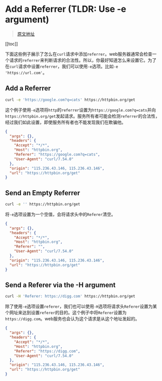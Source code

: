 # Add a Referrer (TLDR: Use -e argument)

> [原文地址](https://catonmat.net/cookbooks/curl/add-referrer)

[[toc]]

下面这些例子展示了怎么在`curl`请求中添加`referrer`。web服务器通常会检查一个请求的`referrer`来判断请求的合法性。所以，你最好知道怎么来设置它。为了在`curl`请求中设置`referrer`，我们可以使用`-e`选项。比如`-e 'https://url.com'`。

## Add a Referrer

```bash
curl -e 'https://google.com?q=cats' https://httpbin.org/get
```

这个例子使用`-e`选项将`http`的`referrer`设置为`https://google.com?q=cats`并向`https://httpbin.org/get`发起请求。服务所有者可能会检测`referrer`的合法性，经过我们如此设置，即使服务所有者也不能发现我们在欺骗他。

```json
{
  "args": {},
  "headers": {
    "Accept": "*/*",
    "Host": "httpbin.org",
    "Referer": "https://google.com?q=cats",
    "User-Agent": "curl/7.54.0"
  },
  "origin": "115.236.43.146, 115.236.43.146",
  "url": "https://httpbin.org/get"
}
```

## Send an Empty Referrer

```bash
curl -e '' https://httpbin.org/get
```

将`-e`选项设置为一个空值，会将请求头中的`Referer`清空。

```json
{
  "args": {},
  "headers": {
    "Accept": "*/*",
    "Host": "httpbin.org",
    "Referer": "",
    "User-Agent": "curl/7.54.0"
  },
  "origin": "115.236.43.146, 115.236.43.146",
  "url": "https://httpbin.org/get"
}
```

## Send a Referer via the -H argument

```bash
curl -H 'Referer: https://digg.com' https://httpbin.org/get
```

除了使用`-e`选项设置`referer`，我们也可以使用`-H`选项将请求头`Referer`设置为某个网址来达到设置`referer`的目的。这个例子中将`Referer`设置为`https://digg.com`。web服务也会认为这个请求是从这个地址发起的。

```json
{
  "args": {},
  "headers": {
    "Accept": "*/*",
    "Host": "httpbin.org",
    "Referer": "https://digg.com",
    "User-Agent": "curl/7.54.0"
  },
  "origin": "115.236.43.146, 115.236.43.146",
  "url": "https://httpbin.org/get"
}
```